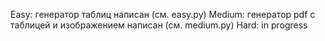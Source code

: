 Easy: генератор таблиц написан (см. easy.py)
Medium: генератор pdf с таблицей и изображением написан (см. medium.py)
Hard: in progress